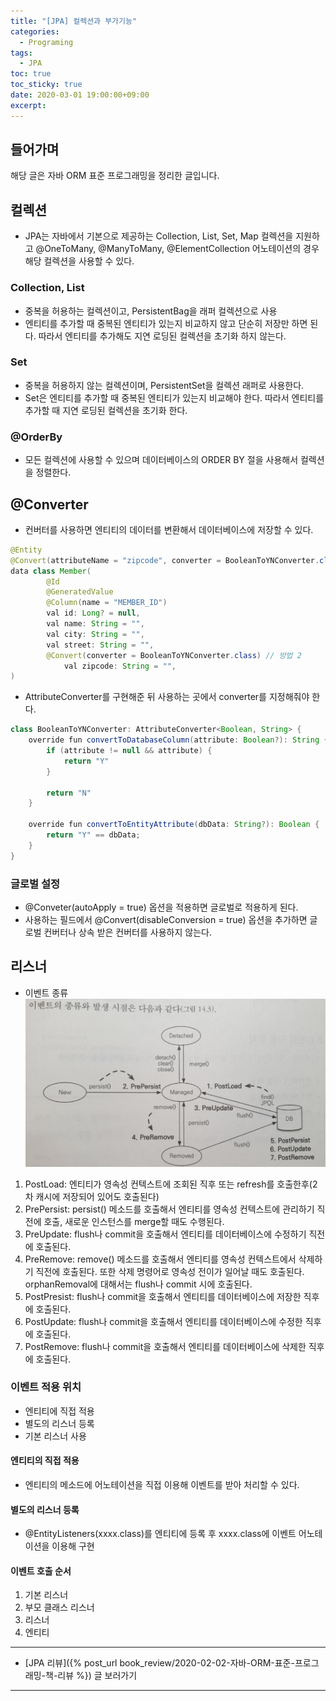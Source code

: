 ```yaml
---
title: "[JPA] 컬렉션과 부가기능"
categories:
  - Programing
tags:
  - JPA
toc: true
toc_sticky: true
date: 2020-03-01 19:00:00+09:00 
excerpt: 
---
```


## 들어가며
해당 글은 자바 ORM 표준 프로그래밍을 정리한 글입니다.

## 컬렉션
- JPA는 자바에서 기본으로 제공하는 Collection, List, Set, Map 컬렉션을 지원하고
 @OneToMany, @ManyToMany, @ElementCollection 어노테이션의 경우 해당 컬렉션을 사용할 수 있다.

### Collection, List
- 중복을 허용하는 컬렉션이고, PersistentBag을 래퍼 컬렉션으로 사용
- 엔티티를 추가할 때 중복된 엔티티가 있는지 비교하지 않고 단순히 저장만 하면 된다.
 따라서 엔티티를 추가해도 지연 로딩된 컬렉션을 초기화 하지 않는다.

### Set
- 중복을 허용하지 않는 컬렉션이며, PersistentSet을 컬렉션 래퍼로 사용한다.
- Set은 엔티티를 추가할 때 중복된 엔티티가 있는지 비교해야 한다.
 따라서 엔티티를 추가할 때 지연 로딩된 컬렉션을 초기화 한다.

### @OrderBy
- 모든 컬렉션에 사용할 수 있으며 데이터베이스의 ORDER BY 절을 사용해서 컬렉션을 정렬한다.

## @Converter
- 컨버터를 사용하면 엔티티의 데이터를 변환해서 데이터베이스에 저장할 수 있다.

```java
@Entity
@Convert(attributeName = "zipcode", converter = BooleanToYNConverter.class) // 방법1
data class Member(
        @Id
        @GeneratedValue
        @Column(name = "MEMBER_ID")
        val id: Long? = null,
        val name: String = "",
        val city: String = "",
        val street: String = "",
        @Convert(converter = BooleanToYNConverter.class) // 방법 2
		    val zipcode: String = "",
)		 
```
- AttributeConverter를 구현해준 뒤 사용하는 곳에서 converter를 지정해줘야 한다.

```java
class BooleanToYNConverter: AttributeConverter<Boolean, String> {
    override fun convertToDatabaseColumn(attribute: Boolean?): String {
        if (attribute != null && attribute) {
            return "Y"
        }

        return "N"
    }

    override fun convertToEntityAttribute(dbData: String?): Boolean {
        return "Y" == dbData;
    }
}
```

### 글로벌 설정
- @Conveter(autoApply = true) 옵션을 적용하면 글로벌로 적용하게 된다.
- 사용하는 필드에서 @Convert(disableConversion = true) 옵션을 추가하면 글로벌 컨버터나 상속 받은 컨버터를 사용하지 않는다.

## 리스너
- 이벤트 종류
![listenr](/assets/images/jpa/listerner.png)

1. PostLoad: 엔티티가 영속성 컨텍스트에 조회된 직후 또는 refresh를 호출한후(2차 캐시에 저장되어 있어도 호출된다)
2. PrePersist: persist() 메소드를 호출해서 엔티티를 영속성 컨텍스트에 관리하기 직전에 호출, 새로운 인스턴스를 merge할 때도 수행된다.
3. PreUpdate: flush나 commit을 호출해서 엔티티를 데이터베이스에 수정하기 직전에 호출된다.
4. PreRemove: remove() 메소드를 호출해서 엔티티를 영속성 컨텍스트에서 삭제하기 직전에 호출된다.
 또한 삭제 명령어로 영속성 전이가 일어날 때도 호출된다. orphanRemoval에 대해서는 flush나 commit 시에 호출된다.
5. PostPresist: flush나 commit을 호출해서 엔티티를 데이터베이스에 저장한 직후에 호출된다. 
6. PostUpdate: flush나 commit을 호출해서 엔티티를 데이터베이스에 수정한 직후에 호출된다.
7. PostRemove: flush나 commit을 호출해서 엔티티를 데이터베이스에 삭제한 직후에 호출된다.

### 이벤트 적용 위치
- 엔티티에 직접 적용
- 별도의 리스너 등록
- 기본 리스너 사용

#### 엔티티의 직접 적용
- 엔티티의 메소드에 어노테이션을 직접 이용해 이벤트를 받아 처리할 수 있다.

#### 별도의 리스너 등록
- @EntityListeners(xxxx.class)를 엔티티에 등록 후 xxxx.class에 
이벤트 어노테이션을 이용해 구현

#### 이벤트 호출 순서
1. 기본 리스너
2. 부모 클래스 리스너
3. 리스너
4. 엔티티

- - -

- [JPA 리뷰]({% post_url book_review/2020-02-02-자바-ORM-표준-프로그래밍-책-리뷰 %}) 글 보러가기

- - - 


 